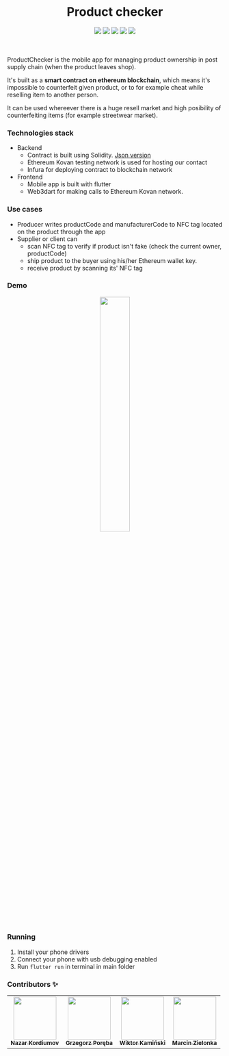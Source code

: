 <h1 align="center">Product checker</h1>

<p align="center">

<img src="https://img.shields.io/badge/Flutter-darkblue" />
<img src="https://img.shields.io/badge/blockchain-darkred" />
<img src="https://img.shields.io/badge/web3dart-2.0.0-blue" />
<img src="https://img.shields.io/badge/NFC_in_flutter-2.0.5-red" />
<img src="https://img.shields.io/badge/http-0.12.2-yellow" />

<br/>
<br/>
<br/>

ProductChecker is the mobile app for managing product ownership in post supply chain (when the product leaves shop). 

It's built as a **smart contract on ethereum blockchain**, which means it's impossible to counterfeit given product, or to for example cheat while reselling item to another person.

It can be used whereever there is a huge resell market and high posibility of counterfeiting items (for example streetwear market).

### Technologies stack

- Backend
  - Contract is built using Solidity. [Json version](https://github.com/Wokstym/ProductChecker/blob/Readme/assets/ABI.json)
  - Ethereum Kovan testing network is used for hosting our contact
  - Infura for deploying contract to blockchain network
- Frontend
  - Mobile app is built with flutter
  - Web3dart for making calls to Ethereum Kovan network.

### Use cases

* Producer writes productCode and manufacturerCode to NFC tag located on the product through the app
* Supplier or client can 
  * scan NFC tag to verify if product isn't fake (check the current owner, productCode)
  * ship product to the buyer using his/her Ethereum wallet key. 
  * receive product by scanning its' NFC tag

### Demo

<p align="center">
<img src="res/presentation.gif" alt="" data-canonical-src="res/presentation.gif" width="37.5%" height="37.5%" />
</p>

### Running

1. Install your phone drivers
2. Connect your phone with usb debugging enabled 
3. Run `flutter run` in terminal in main folder


### Contributors ✨

<table>
  <tr>
     <td align="center"><a href="https://github.com/nazkord"><img src="https://avatars.githubusercontent.com/u/16627970?s=460&u=e457a3440e6f25b7619ab3f0cef84c61e8bb29d8&v=4" width="100px;" alt=""/><br /><sub><b>Nazar Kordiumov</b></sub></a><br /></td>
    </td>
    <td align="center"><a href="https://github.com/Wokstym"><img src="https://avatars2.githubusercontent.com/u/44115112?s=460&u=2fea6d808fb949060aa499dad3e3365608bb5c40&v=4" width="100px;" alt=""/><br /><sub><b>Grzegorz Poręba</b></sub></a><br />
    </td>
    <td align="center"><a href="https://github.com/wikkam"><img src="https://media-exp1.licdn.com/dms/image/C4D03AQGn42wuvp0dWw/profile-displayphoto-shrink_200_200/0/1603056291705?e=1620864000&v=beta&t=1Zpic0nLNLOdQV_rOdcfxLcA-Zrei5UbDczeAN3B0bA" width="100px;" alt=""/><br /><sub><b>Wiktor Kamiński</b></sub></a><br /></td>
    </td>
    <td align="center"><a href="https://github.com/mzlnk"><img src="https://avatars.githubusercontent.com/u/44784576?s=460&u=14ce204d75bfbc2e5e079f292fd1f5725356e9c7&v=4" width="100px;" alt=""/><br /><sub><b>Marcin Zielonka</b></sub></a><br /></td>
</tr>
</table>
